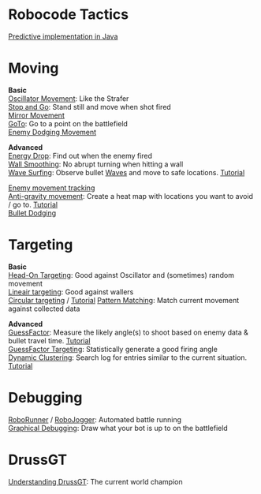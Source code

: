 ﻿# Robocode Tactics

[Predictive implementation in Java](https://github.com/mgalushka/robocode-robots/blob/master/src/main/java/com/maximgalushka/robocode/MaximBot.java)


# Moving

**Basic**  
[Oscillator Movement](http://robowiki.net/wiki/Oscillator_Movement): Like the Strafer  
[Stop and Go](http://robowiki.net/wiki/Stop_And_Go): Stand still and move when shot fired  
[Mirror Movement](http://robowiki.net/wiki/Mirror_Movement)  
[GoTo](http://robowiki.net/wiki/GoTo): Go to a point on the battlefield  
[Enemy Dodging Movement](http://robowiki.net/wiki/Enemy_Dodging_Movement)  


**Advanced**  
[Energy Drop](http://robowiki.net/wiki/Energy_Drop): Find out when the enemy fired  
[Wall Smoothing](http://robowiki.net/wiki/Wall_Smoothing): No abrupt turning when hitting a wall  
[Wave Surfing](http://robowiki.net/wiki/Wave_Surfing): Observe bullet [Waves](http://robowiki.net/wiki/Waves) and move to safe locations. [Tutorial](http://robowiki.net/wiki/Wave_Surfing_Tutorial)  

[Enemy movement tracking](https://www.ibm.com/developerworks/java/library/j-movement/index.html)  
[Anti-gravity movement](https://www.ibm.com/developerworks/library/j-antigrav/index.html): Create a heat map with locations you want to avoid / go to. [Tutorial](http://robowiki.net/wiki/Anti-Gravity_Tutorial)  
[Bullet Dodging](https://www.ibm.com/developerworks/library/j-dodge/index.html)  



# Targeting

**Basic**  
[Head-On Targeting](http://robowiki.net/wiki/Head-On_Targeting): Good against Oscillator and (sometimes) random movement  
[Lineair targeting](http://robowiki.net/wiki/Linear_Targeting): Good against wallers  
[Circular targeting](https://www.ibm.com/developerworks/library/j-circular/index.html) / [Tutorial](http://robowiki.net/wiki/Circular_Targeting/Walkthrough) 
[Pattern Matching](http://robowiki.net/wiki/Pattern_Matching): Match current movement against collected data  

**Advanced**  
[GuessFactor](http://robowiki.net/wiki/GuessFactor): Measure the likely angle(s) to shoot based on enemy data & bullet travel time. [Tutorial](http://robowiki.net/wiki/GuessFactor_Targeting_Tutorial)  
[GuessFactor Targeting](http://robowiki.net/wiki/GuessFactor_Targeting_(traditional)): Statistically generate a good firing angle  
[Dynamic Clustering](http://robowiki.net/wiki/Dynamic_Clustering): Search log for entries similar to the current situation. [Tutorial](http://robowiki.net/wiki/Dynamic_Clustering_Tutorial)  



# Debugging

[RoboRunner](http://robowiki.net/wiki/RoboRunner) / [RoboJogger](http://robowiki.net/wiki/RoboJogger): Automated battle running  
[Graphical Debugging](http://robowiki.net/wiki/Robocode/Graphical_Debugging): Draw what your bot is up to on the battlefield  


# DrussGT

[Understanding DrussGT](http://robowiki.net/wiki/DrussGT/Understanding_DrussGT): The current world champion  

